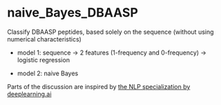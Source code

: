 # naive_Bayes_DBAASP

Classify DBAASP peptides, based solely on the sequence (without using numerical characteristics)

- model 1: sequence -> 2 features (1-frequency and 0-frequency) -> logistic regression

- model 2: naive Bayes

 Parts of the discussion are inspired by [the NLP specialization by deeplearning.ai](https://www.coursera.org/specializations/natural-language-processing)
